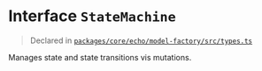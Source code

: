 # Interface `StateMachine`
> Declared in [`packages/core/echo/model-factory/src/types.ts`](.)

Manages state and state transitions vis mutations.
